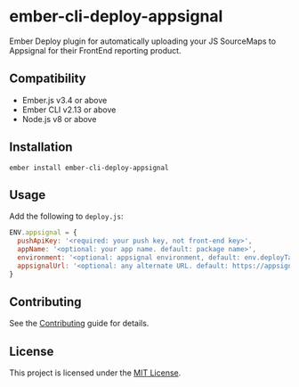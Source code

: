 ember-cli-deploy-appsignal
==============================================================================

Ember Deploy plugin for automatically uploading your JS SourceMaps to Appsignal for their FrontEnd reporting product.


Compatibility
------------------------------------------------------------------------------

* Ember.js v3.4 or above
* Ember CLI v2.13 or above
* Node.js v8 or above


Installation
------------------------------------------------------------------------------

```
ember install ember-cli-deploy-appsignal
```


Usage
------------------------------------------------------------------------------

Add the following to `deploy.js`:

```js
ENV.appsignal = {
  pushApiKey: '<required: your push key, not front-end key>',
  appName: '<optional: your app name. default: package name>',
  environment: '<optional: appsignal environment, default: env.deployTarget>',
  appsignalUrl: '<optional: any alternate URL. default: https://appsignal.com/api/sourcemaps>'
}
```

Contributing
------------------------------------------------------------------------------

See the [Contributing](CONTRIBUTING.md) guide for details.


License
------------------------------------------------------------------------------

This project is licensed under the [MIT License](LICENSE.md).
